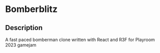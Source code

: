 # Bomberblitz

## Description

A fast paced bomberman clone written with React and R3F for Playroom 2023 gamejam